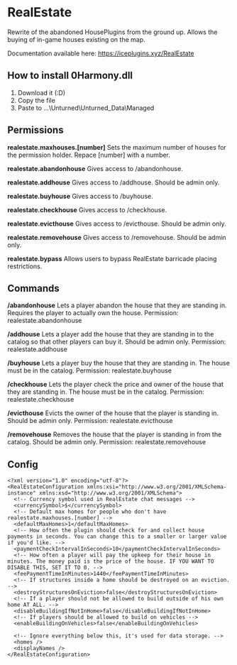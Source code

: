 # RealEstate
Rewrite of the abandoned HousePlugins from the ground up. Allows the buying of in-game houses existing on the map.

Documentation available here:
https://iceplugins.xyz/RealEstate

## How to install 0Harmony.dll
1. Download it (:D)
2. Copy the file
3. Paste to ...\Unturned\Unturned_Data\Managed

## Permissions
**realestate.maxhouses.[number]**
Sets the maximum number of houses for the permission holder. Repace [number] with a number.

**realestate.abandonhouse**
Gives access to /abandonhouse.

**realestate.addhouse**
Gives access to /addhouse. Should be admin only.

**realestate.buyhouse**
Gives access to /buyhouse.

**realestate.checkhouse**
Gives access to /checkhouse.

**realestate.evicthouse**
Gives access to /evicthouse. Should be admin only.

**realestate.removehouse**
Gives access to /removehouse. Should be admin only.

**realestate.bypass**
Allows users to bypass RealEstate barricade placing restrictions.

## Commands
**/abandonhouse**
Lets a player abandon the house that they are standing in. Requires the player to actually own the house. Permission: realestate.abandonhouse

**/addhouse**
Lets a player add the house that they are standing in to the catalog so that other players can buy it. Should be admin only. Permission: realestate.addhouse

**/buyhouse**
Lets a player buy the house that they are standing in. The house must be in the catalog. Permission: realestate.buyhouse

**/checkhouse**
Lets the player check the price and owner of the house that they are standing in. The house must be in the catalog. Permission: realestate.checkhouse

**/evicthouse**
Evicts the owner of the house that the player is standing in. Should be admin only. Permission: realestate.evicthouse

**/removehouse**
Removes the house that the player is standing in from the catalog. Should be admin only. Permission: realestate.removehouse

## Config
```
<?xml version="1.0" encoding="utf-8"?>
<RealEstateConfiguration xmlns:xsi="http://www.w3.org/2001/XMLSchema-instance" xmlns:xsd="http://www.w3.org/2001/XMLSchema">
  <!-- Currency symbol used in RealEstate chat messages -->
  <currencySymbol>$</currencySymbol>
  <!-- Default max homes for people who don't have realestate.maxhouses.[number] -->
  <defaultMaxHomes>1</defaultMaxHomes>
  <!-- How often the plugin should check for and collect house payments in seconds. You can change this to a smaller or larger value if you'd like. -->
  <paymentCheckIntervalInSeconds>10</paymentCheckIntervalInSeconds>
  <!-- How often a player will pay the upkeep for their house in minutes. The money paid is the price of the house. IF YOU WANT TO DISABLE THIS, SET IT TO 0. -->
  <feePaymentTimeInMinutes>1440</feePaymentTimeInMinutes>
  <!-- If structures inside a home should be destroyed on an eviction. -->
  <destroyStructuresOnEviction>false</destroyStructuresOnEviction>
  <!-- If a player should not be allowed to build outside of his own home AT ALL. -->
  <disableBuildingIfNotInHome>false</disableBuildingIfNotInHome>
  <!-- If players should be allowed to build on vehicles -->
  <enableBuildingOnVehicles>false</enableBuildingOnVehicles>

  <!-- Ignore everything below this, it's used for data storage. -->
  <homes />
  <displayNames />
</RealEstateConfiguration>
```
